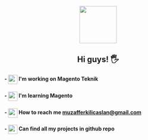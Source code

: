<p align="center" > <img src="https://media.giphy.com/media/i4MAH84pqe2m2aVojc/giphy.gif?cid=ecf05e479fswiqbkjeg28865s67r9836c3pc93f762uyjwko&rid=giphy.gif&ct=g" width="100" height="100" > </p>

## <p align=center >Hi guys! 🖐</p>


#### - <img src="https://user-images.githubusercontent.com/44297835/132100835-b8f3f959-8b23-48ae-ac97-5a36486e8979.png" width="25" height="25" align="center"> I'm working on Magento Teknik
#### - <img src="https://user-images.githubusercontent.com/44297835/132100919-c4f58102-c3dd-4a7c-ae84-93563fd3d5bd.png" width="25" height="25" align="center"> I'm learning Magento
#### - <img src="https://user-images.githubusercontent.com/44297835/132100779-84a02a06-0c8a-4e65-bdb4-511326b81250.png" width="25" height="25" align="center"> How to reach me muzafferkilicaslan@gmail.com
#### - <img src="https://user-images.githubusercontent.com/44297835/132101027-d2f8478c-c221-4ebc-8a43-723b4fe31b7c.png" width="25" height="25" align="center"> Can find all my projects in github repo
